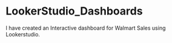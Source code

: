 # LookerStudio_Dashboards
I have created an Interactive dashboard for Walmart Sales using Lookerstudio.
